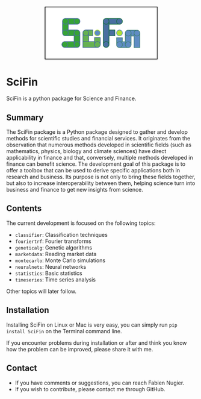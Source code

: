 
<p align="center">
  <img src="./docs/logos/logo_scifin_github.jpg" width=300 title="hover text">
</p>



# SciFin

SciFin is a python package for Science and Finance.

## Summary

The SciFin package is a Python package designed to gather and develop methods for scientific studies and financial services. It originates from the observation that numerous methods developed in scientific fields (such as mathematics, physics, biology and climate sciences) have direct applicability in finance and that, conversely, multiple methods developed in finance can benefit science. The development goal of this package is to offer a toolbox that can be used to derive specific applications both in research and business. Its purpose is not only to bring these fields together, but also to increase interoperability between them, helping science turn into business and finance to get new insights from science.


## Contents

The current development is focused on the following topics:
- `classifier`: Classification techniques
- `fouriertrf`: Fourier transforms
- `geneticalg`: Genetic algorithms
- `marketdata`: Reading market data
- `montecarlo`: Monte Carlo simulations
- `neuralnets`: Neural networks
- `statistics`: Basic statistics
- `timeseries`: Time series analysis

Other topics will later follow.


## Installation

Installing SciFin on Linux or Mac is very easy, you can simply run `pip install SciFin` on the Terminal command line.

If you encounter problems during installation or after and think you know how the problem can be improved, please share it with me.


## Contact

- If you have comments or suggestions, you can reach Fabien Nugier.
- If you wish to contribute, please contact me through GitHub.





